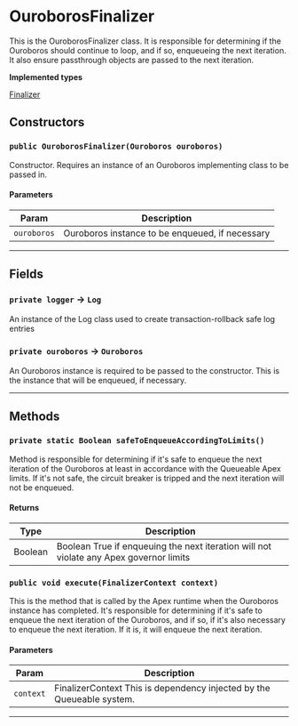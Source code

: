 # OuroborosFinalizer

This is the OuroborosFinalizer class. It is responsible for determining if the Ouroboros should
continue to loop, and if so, enqueueing the next iteration. It also ensure passthrough objects are passed to the
next iteration.

**Implemented types**

[Finalizer](Finalizer)

## Constructors

### `public OuroborosFinalizer(Ouroboros ouroboros)`

Constructor. Requires an instance of an Ouroboros implementing class to be passed in.

#### Parameters

| Param       | Description                                     |
| ----------- | ----------------------------------------------- |
| `ouroboros` | Ouroboros instance to be enqueued, if necessary |

---

## Fields

### `private logger` → `Log`

An instance of the Log class used to create transaction-rollback safe log entries

### `private ouroboros` → `Ouroboros`

An Ouroboros instance is required to be passed to the constructor. This is the instance that will be enqueued, if necessary.

---

## Methods

### `private static Boolean safeToEnqueueAccordingToLimits()`

Method is responsible for determining if it's safe to enqueue the next iteration of the Ouroboros at least in accordance with the Queueable Apex limits. If it's not safe, the circuit breaker is tripped and the next iteration will not be enqueued.

#### Returns

| Type    | Description                                                                            |
| ------- | -------------------------------------------------------------------------------------- |
| Boolean | Boolean True if enqueuing the next iteration will not violate any Apex governor limits |

### `public void execute(FinalizerContext context)`

This is the method that is called by the Apex runtime when the Ouroboros instance has completed. It's responsible for determining if it's safe to enqueue the next iteration of the Ouroboros, and if so, if it's also necessary to enqueue the next iteration. If it is, it will enqueue the next iteration.

#### Parameters

| Param     | Description                                                           |
| --------- | --------------------------------------------------------------------- |
| `context` | FinalizerContext This is dependency injected by the Queueable system. |

---
